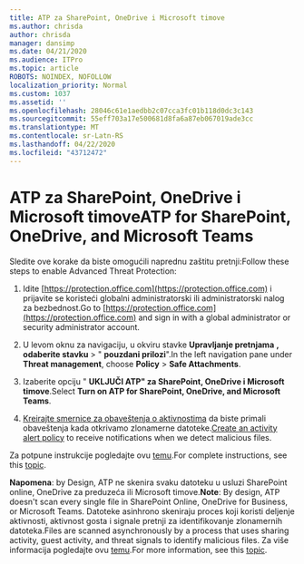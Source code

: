 ```yaml
---
title: ATP za SharePoint, OneDrive i Microsoft timove
ms.author: chrisda
author: chrisda
manager: dansimp
ms.date: 04/21/2020
ms.audience: ITPro
ms.topic: article
ROBOTS: NOINDEX, NOFOLLOW
localization_priority: Normal
ms.custom: 1037
ms.assetid: ''
ms.openlocfilehash: 28046c61e1aedbb2c07cca3fc01b118d0dc3c143
ms.sourcegitcommit: 55eff703a17e500681d8fa6a87eb067019ade3cc
ms.translationtype: MT
ms.contentlocale: sr-Latn-RS
ms.lasthandoff: 04/22/2020
ms.locfileid: "43712472"
---
```

# <a name="atp-for-sharepoint-onedrive-and-microsoft-teams"></a><span data-ttu-id="4b013-102">ATP za SharePoint, OneDrive i Microsoft timove</span><span class="sxs-lookup"><span data-stu-id="4b013-102">ATP for SharePoint, OneDrive, and Microsoft Teams</span></span>

<span data-ttu-id="4b013-103">Sledite ove korake da biste omogućili naprednu zaštitu pretnji:</span><span class="sxs-lookup"><span data-stu-id="4b013-103">Follow these steps to enable Advanced Threat Protection:</span></span>

1. <span data-ttu-id="4b013-104">Idite [https://protection.office.com](https://protection.office.com) i prijavite se koristeći globalni administratorski ili administratorski nalog za bezbednost.</span><span class="sxs-lookup"><span data-stu-id="4b013-104">Go to [https://protection.office.com](https://protection.office.com) and sign in with a global administrator or security administrator account.</span></span>

2. <span data-ttu-id="4b013-105">U levom oknu za navigaciju, u okviru stavke **Upravljanje pretnjama** **, odaberite stavku** \> " **pouzdani prilozi**".</span><span class="sxs-lookup"><span data-stu-id="4b013-105">In the left navigation pane under **Threat management**, choose **Policy** \> **Safe Attachments**.</span></span>

3. <span data-ttu-id="4b013-106">Izaberite opciju " **UKLJUČI ATP" za SharePoint, OneDrive i Microsoft timove**.</span><span class="sxs-lookup"><span data-stu-id="4b013-106">Select **Turn on ATP for SharePoint, OneDrive, and Microsoft Teams**.</span></span>

4. <span data-ttu-id="4b013-107">[Kreirajte smernice za obaveštenja o aktivnostima](https://docs.microsoft.com/office365/securitycompliance/create-activity-alerts) da biste primali obaveštenja kada otkrivamo zlonamerne datoteke.</span><span class="sxs-lookup"><span data-stu-id="4b013-107">[Create an activity alert policy](https://docs.microsoft.com/office365/securitycompliance/create-activity-alerts) to receive notifications when we detect malicious files.</span></span>

<span data-ttu-id="4b013-108">Za potpune instrukcije pogledajte ovu [temu](https://docs.microsoft.com/office365/securitycompliance/turn-on-atp-for-spo-odb-and-teams).</span><span class="sxs-lookup"><span data-stu-id="4b013-108">For complete instructions, see this [topic](https://docs.microsoft.com/office365/securitycompliance/turn-on-atp-for-spo-odb-and-teams).</span></span>

<span data-ttu-id="4b013-109">**Napomena**: by Design, ATP ne skenira svaku datoteku u usluzi SharePoint online, OneDrive za preduzeća ili Microsoft timove.</span><span class="sxs-lookup"><span data-stu-id="4b013-109">**Note**: By design, ATP doesn't scan every single file in SharePoint Online, OneDrive for Business, or Microsoft Teams.</span></span> <span data-ttu-id="4b013-110">Datoteke asinhrono skeniraju proces koji koristi deljenje aktivnosti, aktivnost gosta i signale pretnji za identifikovanje zlonamernih datoteka.</span><span class="sxs-lookup"><span data-stu-id="4b013-110">Files are scanned asynchronously by a process that uses sharing activity, guest activity, and threat signals to identify malicious files.</span></span> <span data-ttu-id="4b013-111">Za više informacija pogledajte ovu [temu](https://docs.microsoft.com/office365/securitycompliance/atp-for-spo-odb-and-teams).</span><span class="sxs-lookup"><span data-stu-id="4b013-111">For more information, see this [topic](https://docs.microsoft.com/office365/securitycompliance/atp-for-spo-odb-and-teams).</span></span>
